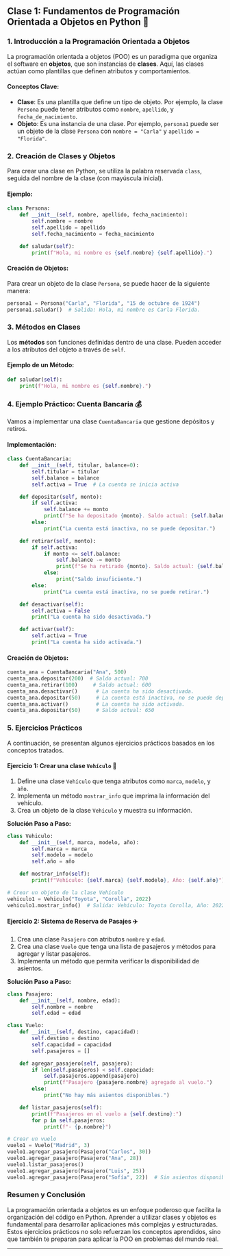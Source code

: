 ## Clase 1: Fundamentos de Programación Orientada a Objetos en Python 🐍

### 1. Introducción a la Programación Orientada a Objetos

La programación orientada a objetos (POO) es un paradigma que organiza el software en **objetos**, que son instancias de **clases**. Aquí, las clases actúan como plantillas que definen atributos y comportamientos.

#### Conceptos Clave:

- **Clase**: Es una plantilla que define un tipo de objeto. Por ejemplo, la clase `Persona` puede tener atributos como `nombre`, `apellido`, y `fecha_de_nacimiento`.
- **Objeto**: Es una instancia de una clase. Por ejemplo, `persona1` puede ser un objeto de la clase `Persona` con `nombre = "Carla"` y `apellido = "Florida"`.

### 2. Creación de Clases y Objetos

Para crear una clase en Python, se utiliza la palabra reservada `class`, seguida del nombre de la clase (con mayúscula inicial).

#### Ejemplo:

```python
class Persona:
    def __init__(self, nombre, apellido, fecha_nacimiento):
        self.nombre = nombre
        self.apellido = apellido
        self.fecha_nacimiento = fecha_nacimiento

    def saludar(self):
        print(f"Hola, mi nombre es {self.nombre} {self.apellido}.")
```

#### Creación de Objetos:

Para crear un objeto de la clase `Persona`, se puede hacer de la siguiente manera:

```python
persona1 = Persona("Carla", "Florida", "15 de octubre de 1924")
persona1.saludar()  # Salida: Hola, mi nombre es Carla Florida.
```

### 3. Métodos en Clases

Los **métodos** son funciones definidas dentro de una clase. Pueden acceder a los atributos del objeto a través de `self`.

#### Ejemplo de un Método:

```python
def saludar(self):
    print(f"Hola, mi nombre es {self.nombre}.")
```

### 4. Ejemplo Práctico: Cuenta Bancaria 💰

Vamos a implementar una clase `CuentaBancaria` que gestione depósitos y retiros.

#### Implementación:

```python
class CuentaBancaria:
    def __init__(self, titular, balance=0):
        self.titular = titular
        self.balance = balance
        self.activa = True  # La cuenta se inicia activa

    def depositar(self, monto):
        if self.activa:
            self.balance += monto
            print(f"Se ha depositado {monto}. Saldo actual: {self.balance}.")
        else:
            print("La cuenta está inactiva, no se puede depositar.")

    def retirar(self, monto):
        if self.activa:
            if monto <= self.balance:
                self.balance -= monto
                print(f"Se ha retirado {monto}. Saldo actual: {self.balance}.")
            else:
                print("Saldo insuficiente.")
        else:
            print("La cuenta está inactiva, no se puede retirar.")

    def desactivar(self):
        self.activa = False
        print("La cuenta ha sido desactivada.")

    def activar(self):
        self.activa = True
        print("La cuenta ha sido activada.")
```

#### Creación de Objetos:

```python
cuenta_ana = CuentaBancaria("Ana", 500)
cuenta_ana.depositar(200)  # Saldo actual: 700
cuenta_ana.retirar(100)     # Saldo actual: 600
cuenta_ana.desactivar()      # La cuenta ha sido desactivada.
cuenta_ana.depositar(50)     # La cuenta está inactiva, no se puede depositar.
cuenta_ana.activar()         # La cuenta ha sido activada.
cuenta_ana.depositar(50)     # Saldo actual: 650
```

### 5. Ejercicios Prácticos

A continuación, se presentan algunos ejercicios prácticos basados en los conceptos tratados.

#### Ejercicio 1: Crear una clase `Vehículo` 🚗

1. Define una clase `Vehículo` que tenga atributos como `marca`, `modelo`, y `año`.
2. Implementa un método `mostrar_info` que imprima la información del vehículo.
3. Crea un objeto de la clase `Vehículo` y muestra su información.

**Solución Paso a Paso:**

```python
class Vehiculo:
    def __init__(self, marca, modelo, año):
        self.marca = marca
        self.modelo = modelo
        self.año = año

    def mostrar_info(self):
        print(f"Vehículo: {self.marca} {self.modelo}, Año: {self.año}")

# Crear un objeto de la clase Vehículo
vehiculo1 = Vehiculo("Toyota", "Corolla", 2022)
vehiculo1.mostrar_info()  # Salida: Vehículo: Toyota Corolla, Año: 2022
```

#### Ejercicio 2: Sistema de Reserva de Pasajes ✈️

1. Crea una clase `Pasajero` con atributos `nombre` y `edad`.
2. Crea una clase `Vuelo` que tenga una lista de pasajeros y métodos para agregar y listar pasajeros.
3. Implementa un método que permita verificar la disponibilidad de asientos.

**Solución Paso a Paso:**

```python
class Pasajero:
    def __init__(self, nombre, edad):
        self.nombre = nombre
        self.edad = edad

class Vuelo:
    def __init__(self, destino, capacidad):
        self.destino = destino
        self.capacidad = capacidad
        self.pasajeros = []

    def agregar_pasajero(self, pasajero):
        if len(self.pasajeros) < self.capacidad:
            self.pasajeros.append(pasajero)
            print(f"Pasajero {pasajero.nombre} agregado al vuelo.")
        else:
            print("No hay más asientos disponibles.")

    def listar_pasajeros(self):
        print(f"Pasajeros en el vuelo a {self.destino}:")
        for p in self.pasajeros:
            print(f"- {p.nombre}")

# Crear un vuelo
vuelo1 = Vuelo("Madrid", 3)
vuelo1.agregar_pasajero(Pasajero("Carlos", 30))
vuelo1.agregar_pasajero(Pasajero("Ana", 28))
vuelo1.listar_pasajeros()
vuelo1.agregar_pasajero(Pasajero("Luis", 25))
vuelo1.agregar_pasajero(Pasajero("Sofía", 22))  # Sin asientos disponibles
```

### Resumen y Conclusión

La programación orientada a objetos es un enfoque poderoso que facilita la organización del código en Python. Aprender a utilizar clases y objetos es fundamental para desarrollar aplicaciones más complejas y estructuradas. Estos ejercicios prácticos no solo refuerzan los conceptos aprendidos, sino que también te preparan para aplicar la POO en problemas del mundo real.

---
